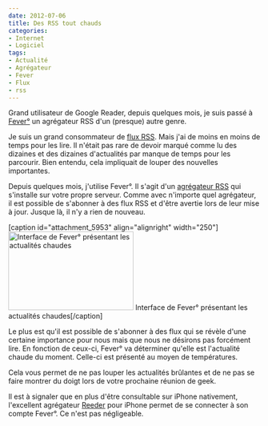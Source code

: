 ```yaml
---
date: 2012-07-06
title: Des RSS tout chauds
categories:
- Internet
- Logiciel
tags:
- Actualité
- Agrégateur
- Fever
- Flux
- rss
---
```

Grand utilisateur de Google Reader, depuis quelques mois, je suis passé à <a href="https://www.feedafever.com/">Fever°</a> un agrégateur RSS d'un (presque) autre genre. <!--more-->

Je suis un grand consommateur de <a title="Définition du flux RSS sur wikipedia" href="https://fr.wikipedia.org/wiki/RSS">flux RSS</a>. Mais j'ai de moins en moins de temps pour les lire. Il n'était pas rare de devoir marqué comme lu des dizaines et des dizaines d'actualités par manque de temps pour les parcourir. Bien entendu, cela impliquait de louper des nouvelles importantes.

Depuis quelques mois, j'utilise Fever°. Il s'agit d'un <a title="Définition d'agrégateur sur Wikipedia" href="https://fr.wikipedia.org/wiki/Agr%C3%A9gateur">agrégateur RSS</a> qui s'installe sur votre propre serveur.
Comme avec n'importe quel agrégateur, il est possible de s'abonner à des flux RSS et d'être avertie lors de leur mise à jour. Jusque là, il n'y a rien de nouveau.

[caption id="attachment_5953" align="alignright" width="250"]<a href="https://dlgjp9x71cipk.cloudfront.net/2012/07/fever-hot.png"><img class="size-medium wp-image-5953" title="Les actualités chaude" src="https://dlgjp9x71cipk.cloudfront.net/2012/07/fever-hot-250x157.png" alt="Interface de Fever° présentant les actualités chaudes" width="250" height="157" /></a> Interface de Fever° présentant les actualités chaudes[/caption]

Le plus est qu'il est possible de s'abonner à des flux qui se révèle d'une certaine importance pour nous mais que nous ne désirons pas forcément lire. En fonction de ceux-ci, Fever° va déterminer qu'elle est l'actualité chaude du moment. Celle-ci est présenté au moyen de températures.

Cela vous permet de ne pas louper les actualités brûlantes et de ne pas se faire montrer du doigt lors de votre prochaine réunion de geek.

Il est à signaler que en plus d'être consultable sur iPhone nativement, l'excellent agrégateur <a href="https://reederapp.com/iphone/">Reeder</a> pour iPhone permet de se connecter à son compte Fever°. Ce n'est pas négligeable.
